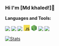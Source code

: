 ### Hi I'm [Md khaled!]👋

<!--
**khaled4dev/khaled4dev** is a ✨ _special_ ✨ repository because its `README.md` (this file) appears on your GitHub profile.

Here are some ideas to get you started:

- 🔭 I’m currently working on Angular
- 🌱 I’m currently learning Javascript Frameworks
- 👯 I’m looking to collaborate on Web design
- 🤔 I’m looking for help with web developer
- 💬 Ask me about CSS tricks and Rwd related
- 📫 How to reach me: [<img src="https://img.icons8.com/fluent/48/000000/instagram-new.png" width="3.5%"/>](https://www.instagram.com/khaled4ui/)
                        <a href="mailto:khaled4ev.com"> <img src="https://img.icons8.com/fluent/48/000000/gmail.png" width="3.5%"/> </a>
- 😄 Pronouns: He/His
- ⚡ Fun fact: learing new things.
-->

**Languages and Tools:**  

<code><img height="20" src="https://miro.medium.com/max/2560/1*jAwFJjRn0DYRA3fnxrR9PQ.jpeg"></code>
<code><img height="20" src="https://upload.wikimedia.org/wikipedia/commons/thumb/6/61/HTML5_logo_and_wordmark.svg/1200px-HTML5_logo_and_wordmark.svg.png"></code>
<code><img height="20" src="https://coryrylan.com/assets/images/posts/types/css.svg"></code>
<code><img height="20" src="https://raw.githubusercontent.com/github/explore/80688e429a7d4ef2fca1e82350fe8e3517d3494d/topics/javascript/javascript.png"></code>
<code><img height="20" src="https://raw.githubusercontent.com/github/explore/80688e429a7d4ef2fca1e82350fe8e3517d3494d/topics/nodejs/nodejs.png"></code> 
<code><img height="20" src="https://upload.wikimedia.org/wikipedia/commons/thumb/2/2d/Visual_Studio_Code_1.18_icon.svg/1028px-Visual_Studio_Code_1.18_icon.svg.png"></code> 
<code><img height="20" src="https://1.bp.blogspot.com/-YIfQT6q8ZM4/Vzyq5z1B8HI/AAAAAAAAAAc/UmWSSMLKtKgtH7CACElUp12zXkrPK5UoACLcB/s1600/image00.png"></code>  


  [![Stats](https://github-readme-stats.vercel.app/api?username=khaled4dev&show_icons=true&theme=radical)](https://github-readme-stats.vercel.app/api?username=khaled4dev&show_icons=true&theme=radical)
